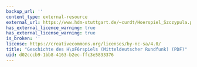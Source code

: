 ```yaml
---
backup_url: ''
content_type: external-resource
external_url: https://www.hdm-stuttgart.de/~curdt/Hoerspiel_Szczypula.pdf
has_external_licence_warning: true
has_external_license_warning: true
is_broken: ''
license: https://creativecommons.org/licenses/by-nc-sa/4.0/
title: "Geschichte des H\xF6rspiels (Mitteldeutscher Rundfunk) (PDF)"
uid: d02cccb9-1bb8-4163-b2ec-ffc3e5833376
---
```


